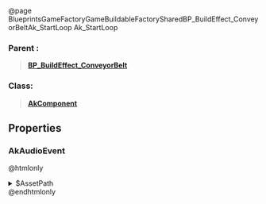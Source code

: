 @page BlueprintsGameFactoryGameBuildableFactorySharedBP_BuildEffect_ConveyorBeltAk_StartLoop Ak_StartLoop
### Parent :
<b><a href="_blueprints_game_factory_game_buildable_factory-shared_b_p__build_effect__conveyor_belt.html"><blockquote>BP_BuildEffect_ConveyorBelt</blockquote></a></b>
### Class:
<b><a href="_class_script_ak_component.html"><blockquote>AkComponent</blockquote></a></b>
## Properties
### AkAudioEvent
@htmlonly
<details>
 <summary>$AssetPath</summary>
<b><a href="_blueprints_game_factory_game_buildable-shared_audio_build_effect_2018-05_play__build_effect__conveyor_loop.html"><blockquote>Play_BuildEffect_ConveyorLoop</blockquote></a></b>
</details>
@endhtmlonly

